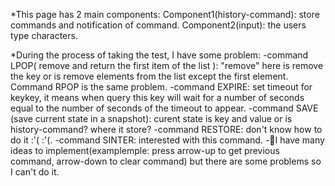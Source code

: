 *This page has 2 main components:
Component1(history-command): store commands and notification of command.
Component2(input): the users type characters.

*During the process of taking the test, I have some problem:
-command LPOP( remove and return the first item of the list ): "remove" here is remove the key or is remove elements from the list except the first element. Command RPOP is the same problem.
-command EXPIRE: set timeout for keykey, it means when query this key will wait for a number of seconds equal to the number of seconds of the timeout to appear.
-command SAVE (save current state in a snapshot): curent state is key and value or is history-command? where it store?
-command RESTORE: don't know how to do it :'( :'(.
-command SINTER: interested with this command.
-I have many ideas to implement(examplemple: press arrow-up to get previous command, arrow-down to clear command) but there are some problems so I can't do it. 